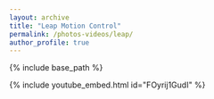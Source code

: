 ```yaml
---
layout: archive
title: "Leap Motion Control"
permalink: /photos-videos/leap/
author_profile: true
---
```


{% include base_path %}

{% include youtube_embed.html id="FOyrij1GudI" %}

